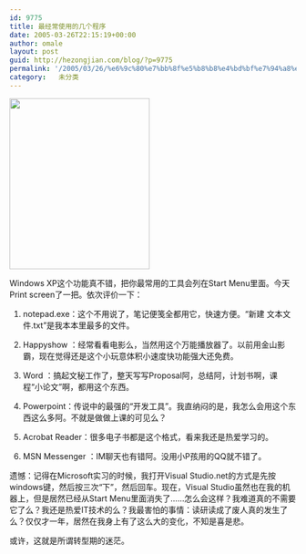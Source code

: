 ```yaml
---
id: 9775
title: 最经常使用的几个程序
date: 2005-03-26T22:15:19+00:00
author: omale
layout: post
guid: http://hezongjian.com/blog/?p=9775
permalink: '/2005/03/26/%e6%9c%80%e7%bb%8f%e5%b8%b8%e4%bd%bf%e7%94%a8%e7%9a%84%e5%87%a0%e4%b8%aa%e7%a8%8b%e5%ba%8f-2/'
category:   未分类
---
```

[<img alt="" class="aligncenter size-medium wp-image-10330" height="300" src="/uploads/2005/03/frequentapp-246x300.jpg" title="frequentapp" width="246" />](/uploads/2005/03/frequentapp.jpg)

Windows XP这个功能真不错，把你最常用的工具会列在Start Menu里面。今天Print screen了一把。依次评价一下：
	  
1. notepad.exe：这个不用说了，笔记便笺全都用它，快速方便。&ldquo;新建 文本文件.txt&rdquo;是我本本里最多的文件。
	  
2. Happyshow ：经常看看电影么，当然用这个万能播放器了。以前用金山影霸，现在觉得还是这个小玩意体积小速度快功能强大还免费。
	  
3. Word ：搞起文秘工作了，整天写写Proposal阿，总结阿，计划书啊，课程&ldquo;小论文&rdquo;啊，都用这个东西。
	  
4. Powerpoint：传说中的最强的&ldquo;开发工具&rdquo;。我直纳闷的是，我怎么会用这个东西这么多阿。不就是做做上课的可见么？
	  
5. Acrobat Reader：很多电子书都是这个格式，看来我还是热爱学习的。
	  
6. MSN Messenger ：IM聊天也有错阿。没用小P孩用的QQ就不错了。
	  
 
	  
遗憾：记得在Microsoft实习的时候，我打开Visual Studio.net的方式是先按windows键，然后按三次&ldquo;下&rdquo;，然后回车。现在，Visual Studio虽然也在我的机器上，但是居然已经从Start Menu里面消失了&hellip;&hellip;怎么会这样？我难道真的不需要它了么？我还是热爱IT技术的么？我最害怕的事情：读研读成了废人真的发生了么？仅仅才一年，居然在我身上有了这么大的变化，不知是喜是悲。
	  
或许，这就是所谓转型期的迷茫。